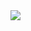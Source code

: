  <img src="https://github.com/Rasbandit/JS-Toy-Problems/blob/master/HTML/Facebook%20Post/images/FBPost.PNG?">